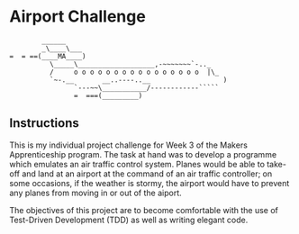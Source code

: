 Airport Challenge
=================

```
        ______
        _\____\___
=  = ==(____MA____)
          \_____\___________________,-~~~~~~~`-.._
          /     o o o o o o o o o o o o o o o o  |\_
          `~-.__       __..----..__                  )
                `---~~\___________/------------`````
                =  ===(_________)

```

Instructions
---------

This is my individual project challenge for Week 3 of the Makers Apprenticeship program. The task at hand was to develop a programme which emulates an air traffic control system. Planes would be able to take-off and land at an airport at the command of an air traffic controller; on some occasions, if the weather is stormy, the airport would have to prevent any planes from moving in or out of the aiport. 

The objectives of this project are to become comfortable with the use of Test-Driven Development (TDD) as well as writing elegant code. 
